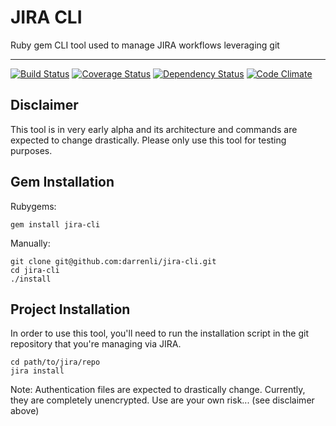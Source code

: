 # JIRA CLI

Ruby gem CLI tool used to manage JIRA workflows leveraging git

* * *

[![Build Status](https://travis-ci.org/darrenli/jira-cli.png?branch=master)](https://travis-ci.org/darrenli/jira-cli)
[![Coverage Status](https://coveralls.io/repos/darrenli/jira-cli/badge.png)](https://coveralls.io/r/darrenli/jira-cli)
[![Dependency Status](https://gemnasium.com/darrenli/jira-cli.png)](https://gemnasium.com/darrenli/jira-cli)
[![Code Climate](https://codeclimate.com/github/darrenli/jira-cli.png)](https://codeclimate.com/github/darrenli/jira-cli)

## Disclaimer

This tool is in very early alpha and its architecture and commands
are expected to change drastically. Please only use this tool for testing
purposes.

## Gem Installation

Rubygems:

    gem install jira-cli

Manually:

    git clone git@github.com:darrenli/jira-cli.git
    cd jira-cli
    ./install

## Project Installation

In order to use this tool, you'll need to run the installation script in the
git repository that you're managing via JIRA.

    cd path/to/jira/repo
    jira install

Note: Authentication files are expected to drastically change. Currently, they
are completely unencrypted. Use are your own risk... (see disclaimer above)
